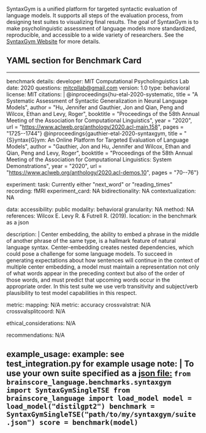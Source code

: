 SyntaxGym is a unified platform for targeted syntactic evaluation of language models. It supports all steps
of the evaluation process, from designing test suites to visualizing final results. The goal of SyntaxGym 
is to make psycholinguistic assessment of language models more standardized, reproducible, and accessible 
to a wide variety of researchers.  See the [SyntaxGym Website](https://syntaxgym.org/) for more details.

## YAML section for Benchmark Card
---
benchmark details:
  developer: MIT Computational Psycholinguistics Lab
  date: 2020
  questions: mitcpllab@gmail.com
  version: 1.0
  type: behavioral
  license: MIT
  citations: |
    @inproceedings{hu-etal-2020-systematic,
    title = "A Systematic Assessment of Syntactic Generalization in Neural Language Models",
    author = "Hu, Jennifer and Gauthier, Jon and Qian, Peng and Wilcox, Ethan and Levy, Roger",
    booktitle = "Proceedings of the 58th Annual Meeting of the Association for Computational Linguistics", 
    year = "2020", url = "https://www.aclweb.org/anthology/2020.acl-main.158", pages = "1725--1744"}
    @inproceedings{gauthier-etal-2020-syntaxgym, 
    title = "{S}yntax{G}ym: An Online Platform for Targeted Evaluation of Language Models", 
    author = "Gauthier, Jon and Hu, Jennifer and Wilcox, Ethan and Qian, Peng and Levy, Roger",
    booktitle = "Proceedings of the 58th Annual Meeting of the Association for Computational Linguistics: System Demonstrations",
    year = "2020", url = "https://www.aclweb.org/anthology/2020.acl-demos.10", pages = "70--76"}

experiment:
  task: Currently either "next_word" or "reading_times"
  recording: fMRI
  experiment_card: NA
  bidirectionality: NA
  contextualization: NA

data:
  accessibility: public
  modality: behavioral
  granularity: NA
  method: NA
  references: Wilcox E. Levy R. & Futrell R. (2019). 
  location: in the benchmark as a json
  
  description: |
    Center embedding, the ability to embed a phrase in the middle of another phrase of the same type, is a hallmark 
    feature of natural language syntax. Center-embedding creates nested dependencies, which could pose a challenge for 
    some language models. To succeed in generating expectations about how sentences will continue in the context of 
    multiple center embedding, a model must maintain a representation not only of what words appear in the preceding 
    context but also of the order of those words, and must predict that upcoming words occur in the appropriate order. 
    In this test suite we use verb transitivity and subject/verb plausibility to test model capabilities in this respect.

metric:
  mapping: N/A 
  metric: accuracy
  crossvalstrat: N/A
  crossvalsplitcoord: N/A

ethical_considerations: N/A

recommendations: N/A

example_usage:
  example: see test_integration.py for example usage
  note: |
    To use your own suite specified as a [json file:](https://cpllab.github.io/syntaxgym-core/suite_json.html) 
    ```
    from brainscore_language.benchmarks.syntaxgym import SyntaxGymSingleTSE
    from brainscore_language import load_model
    model = load_model("distilgpt2")
    benchmark = SyntaxGymSingleTSE("path/to/my/syntaxgym/suite.json")
    score = benchmark(model)
    ```
--- 

